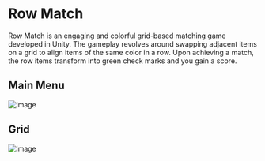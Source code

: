 # Row Match
Row Match is an engaging and colorful grid-based matching game developed in Unity.
The gameplay revolves around swapping adjacent items on a grid to align items of the same color in a row. 
Upon achieving a match, the row items transform into green check marks and you gain a score.

## Main Menu
![image](https://github.com/yetkinsonmez/RowMatch/assets/71431107/8a9dd53e-2bee-4d5d-921e-74ea8a5c68be)

## Grid
![image](https://github.com/yetkinsonmez/RowMatch/assets/71431107/247d6077-eae7-4200-b927-030f4e3c6d76)

